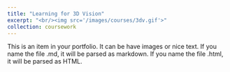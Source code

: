 ```yaml
---
title: "Learning for 3D Vision"
excerpt: "<br/><img src='/images/courses/3dv.gif'>"
collection: coursework
---
```


This is an item in your portfolio. It can be have images or nice text. If you name the file .md, it will be parsed as markdown. If you name the file .html, it will be parsed as HTML. 
